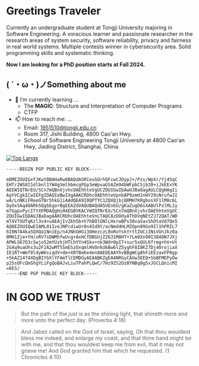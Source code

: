# Greetings Traveler

Currently an undergraduate student at Tongji University majoring in Software Engineering. A voracious learner and passionate researcher in the research areas of system security, software reliability, privacy and fairness in real world systems. Multiple contests winner in cybersecurity area. Solid programming skills and systematic thinking. 

**Now I am looking for a PhD position starts at Fall 2024.**


## ( ´・ω・)ノSomething about me

- 🌱 I’m currently learning ...
  - The **MAGIC**: Structure and Interpretation of Computer Programs
  - CTFP
- 📫 How to reach me: ...
  - Email: 1951510@tongji.edu.cn
  - Room 317, Jishi Building, 4800 Cao'an Hwy.
  - School of Software Engineering Tongji University at 4800 Cao'an Hwy, Jiading District, Shanghai, China.


[![Top Langs](https://github-readme-stats.vercel.app/api/top-langs/?username=jwyjohn&langs_count=10&layout=compact)](https://github.com/jwyjohn/)

```
-----BEGIN PGP PUBLIC KEY BLOCK-----

mDMEZOUIGxYJKwYBBAHaRw8BAQdASRCesGOrhQFcwCJDypJ+/Pzs/WpXr/Yj45qC
EHTr2WS0I1dlbnl1YW4gSmlhbmcgPGp3eWpvaG5AZm94bWFpbC5jb20+iJkEExYK
AEEWIQTNrEU/SCn7mQBnXjvhcOAEhhteVgUCZOUIGwIbAwUJBaOagAULCQgHAgIi
AgYVCgkICwIEFgIDAQIeBwIXgAAKCRDhcOAEhhteVpnbAP9zmH1nHY29sNrufwJI
wA/LnNKiFReeGTBr5hkG1iAAdQEA9I0QPTYC1ZQXQjbjQRMH7KRgbosXF1lM8c6L
OyUxSAq4OARk5QgbEgorBgEEAZdVAQUBAQdA5UEnbU/gKaZugD6sXABUlPzlML1y
m7GgpvPycITtXFMDAQgHiH4EGBYKACYWIQTNrEU/SCn7mQBnXjvhcOAEhhteVgUC
ZOUIGwIbDAUJBaOagAAKCRDhcOAEhhteVnLTAQCAzDOdyAThDVqNEtZJ72QAT/WD
mT4V7XUTqKzl3v4+uAEAjIvZkh5b+h7hBOlGNlLHxrwBPs30vaSavShDtaVd7Qe5
AQ0EZOUIQwEIAML01IveJNPcdiwUr0n4Id8Y/acNmd4HLMZOpn89Go9Il1hPRIL7
6I0N7A4kaSQXQa1NniEp/n4JNhGHG13OHezczL0oRoYskYrttZUCiINsVUnJkz0a
0MH1Zje+YH/xRV7sDWMhfwUcg+AxHCfDBGUjZ2631M8HT+7Lm8Xx90I3840N7JXj
APWLS67O3cSwjo52mYUzkjHTLhYYn4Skx+nk3Wd+0pI7+sur5xUULKfrmg+hV+Ut
2G4q9uaUhs3u2F2A2wMT5SmESzOxqmlHVOnkUbBw6lZ5yghF8I8KZ7Dj40rojiaX
IE1RT+Wmf8ldyW6siqdV+de+XRTBeKe4en8AEQEAAYhvBBgWCgAhFiEEzaxFP0gp
+5kAZ1474XDgBIYbXlYFAmTlCEMDGyAEAABKZgEA4NRGyCAUw3EEQ+SbBFMEPyOw
p25sOFcQmShgYLiFgQoBAJvLiuTPahPLQwC/7Hz9ZS2OzBYNBq0g5xJGCLQnicMI
=6ES/
-----END PGP PUBLIC KEY BLOCK-----
```

# IN GOD WE TRUST

> But the path of the *just* is as the shining light, that shineth more and more unto the perfect day.
> (Proverbs 4:18)

> And Jabez called on the God of Israel, saying, Oh that thou wouldest bless me indeed, and enlarge my coast, and that thine hand might be with me, and that thou wouldest keep me from evil, that it may not grieve me! And God granted him that which he requested.
> (1 Chronicles 4:10)
